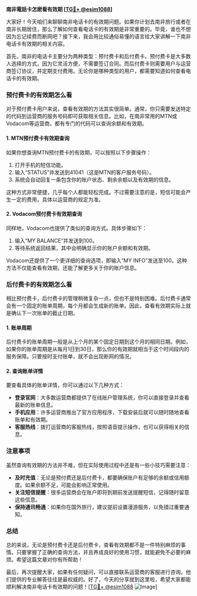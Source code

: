 **南非電話卡怎麽看有效期 [[TG💪+ @esim1088](https://t.me/s/esim1088)]**

大家好！今天咱们来聊聊南非电话卡的有效期问题。如果你计划去南非旅行或者在南非长期居住，那么了解如何查看电话卡的有效期是非常重要的。毕竟，谁也不想因为忘记续费而断网吧？接下来，我会用比较通俗易懂的语言给大家讲解一下南非电话卡有效期的相关内容。

首先，南非的电话卡主要分为两种类型：预付费卡和后付费卡。预付费卡是大多数人选择的方式，因为它灵活方便，不需要签订合同。而后付费卡则需要用户与运营商签订协议，并定期支付费用。无论你是哪种类型的用户，都需要知道如何查看电话卡的有效期。

### **预付费卡的有效期怎么看**

对于预付费卡用户来说，查看有效期的方法其实很简单。通常，你只需要发送特定的代码到运营商的服务号码即可获取相关信息。比如，在南非常用的MTN或Vodacom等运营商，都有专门的代码可以查询余额和有效期。

#### **1. MTN预付费卡有效期查询**
如果你想查询MTN预付费卡的有效期，可以按照以下步骤操作：
1. 打开手机的短信功能。
2. 输入“STATUS”并发送到41041（这是MTN的客户服务号码）。
3. 系统会自动回复一条包含你的账户状态、剩余余额以及有效期的信息。

这种方式非常便捷，几乎每个人都能轻松完成。不过需要注意的是，短信可能会产生一定的费用，具体以运营商的规定为准。

#### **2. Vodacom预付费卡有效期查询**
同样地，Vodacom也提供了类似的查询方式。具体步骤如下：
1. 输入“MY BALANCE”并发送到100。
2. 等待系统返回结果，其中会明确显示你的账户余额和有效期。

Vodacom还提供了一个更详细的查询选项，即输入“MY INFO”发送至100。这种方法不仅能查看有效期，还能了解更多关于你的账户信息。

### **后付费卡的有效期怎么看**

相比预付费卡，后付费卡的管理稍微复杂一点，但也不是特别困难。后付费卡通常会有一个固定的账单周期，每个月都会生成新的账单。因此，查看有效期实际上就是确认下一次账单的截止日期。

#### **1. 账单周期**
后付费卡的账单周期一般是从上个月的某个固定日期到这个月的相同日期。例如，如果你的账单周期是从每月1日到30日，那么你的有效期就相当于这个时间段内的服务保障。只要按时支付账单，就不会出现断网的情况。

#### **2. 查询账单详情**
要查看具体的账单详情，你可以通过以下几种方式：
- **登录官网**：大多数运营商都提供了在线账户管理系统，你可以直接登录并查看最新的账单信息。
- **手机应用**：许多运营商推出了官方应用程序，下载安装后就可以随时随地查看账单和有效期。
- **客服热线**：拨打运营商的客服热线，按照语音提示操作，也可以获得相关的信息。

### **注意事项**

虽然查询有效期的方法并不难，但在实际使用过程中还是有一些小技巧需要注意：
- **及时充值**：无论是预付费还是后付费卡，都要确保账户有足够的余额或信用额度。如果余额不足，可能会影响正常使用。
- **关注短信提醒**：很多运营商会在账户即将到期前发送提醒短信，记得随时留意这些信息。
- **保持通讯畅通**：如果你在国外旅行，建议提前设置漫游服务，以免错过重要通知。

### **总结**

总的来说，无论是预付费卡还是后付费卡，查看有效期都不是一件特别麻烦的事情。只要掌握了正确的查询方法，并且养成良好的使用习惯，就能避免不必要的麻烦。希望这篇文章对你有所帮助！

最后，再次提醒大家，如果有任何疑问，可以直接联系运营商的客服进行咨询。他们提供的专业解答往往是最权威的。好了，今天的分享就到这里啦，希望大家都能顺利解决南非电话卡有效期的问题！[[TG💪+ @esim1088](https://t.me/s/esim1088) ![Image](https://i.postimg.cc/4NQfJmqS/Snipaste-2025-05-13-00-14-12.png)]